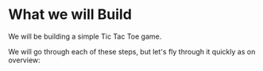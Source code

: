 # What we will Build

We will be building a simple Tic Tac Toe game. 

We will go through each of these steps, but let's fly through it quickly as on overview: 




